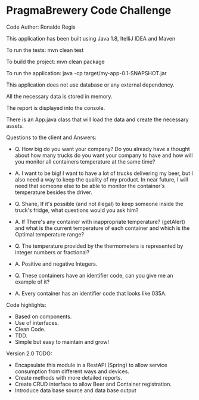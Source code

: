 # PragmaBrewery Code Challenge
Code Author: Ronaldo Regis

This application has been built using Java 1.8, ItelliJ IDEA and Maven

To run the tests: mvn clean test

To build the project: mvn clean package

To run the application: java -cp target/my-app-0.1-SNAPSHOT.jar

This application does not use database or any external dependency.

All the necessary data is stored in memory.

The report is displayed into the console.

There is an App.java class that will load the data and create the necessary assets.

Questions to the client and Answers:

- Q. How big do you want your company? Do you already have a thought about how many trucks do you want your company to have and how will you monitor all containers temperature at the same time?
- A. I want to be big! I want to have a lot of trucks delivering my beer, but I also need a way to keep the quality of my product. In near future, I will need that someone else to be able to monitor the container's temperature besides the driver.

- Q. Shane, If it's possible (and not illegal) to keep someone inside the truck's fridge, what questions would you ask him? 
- A. If There's any container with inappropriate temperature? (getAlert) and what is the current temperature of each container and which is the Optimal temperature range?

- Q. The temperature provided by the thermometers is represented by integer numbers or fractional?
- A. Positive and negative Integers.

- Q. These containers have an identifier code, can you give me an example of it?
- A. Every container has an identifier code that looks like 035A.

Code highlights:
- Based on components.
- Use of interfaces.
- Clean Code.
- TDD.
- Simple but easy to maintain and grow!

Version 2.0 TODO:
- Encapsulate this module in a RestAPI (Spring) to allow service consumption from different ways and devices.
- Create methods with more detailed reports.
- Create CRUD interface to allow Beer and Container registration.
- Introduce data base source and data base output


